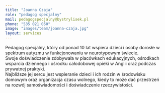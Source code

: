 ```yaml
---
title: "Joanna Czaja"
role: "pedagog specjalny"
mail: pedagogspecjalny@bystrylisek.pl
phone: "535 021 050"
image: "images/team/joanna-czaja.jpg"
layout: services
---
```


Pedagog specjalny, który od ponad 10 lat wspiera dzieci i osoby dorosłe w spektrum autyzmu w funkcjonowaniu w neurotypowym świecie.<br>
Swoje doświadczenie zdobywała w placówkach edukacyjnych, ośrodkach wsparcia dziennego i ośrodku całodobowej opieki w Anglii oraz podczas prywatnej praktyki.<br>
Najbliższe jej sercu jest wspieranie dzieci i ich rodzin w środowisku domowym oraz organizacja czasu wolnego, kiedy to może dać przestrzeń na rozwój samoświadomości i doświadczenie rzeczywistości.
